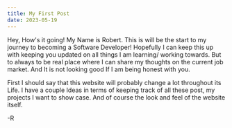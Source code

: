 ```yaml
---
title: My First Post
date: 2023-05-19
---
```


Hey, How's it going! My Name is Robert. This is will be the start to my journey to becoming a Software Developer!
Hopefully I can keep this up with keeping you updated on all things I am learning/ working towards. But to always to be real place where I can share my thoughts on the current job market. And It is not looking good If I am being honest with you.  

First I should say that this website will probably change a lot throughout its Life. I have a couple Ideas in terms 
of keeping track of all these post, my projects I want to show case. And of course the look and feel of the website itself. 

-R
